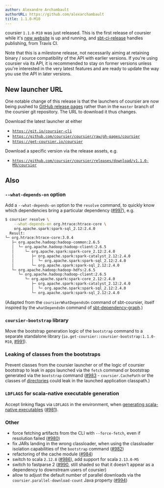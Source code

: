 ```yaml
---
author: Alexandre Archambault
authorURL: https://github.com/alexarchambault
title: 1.1.0-M10
---
```


coursier `1.1.0-M10` was just released.
This is the first release of coursier while it's
[new website](https://get-coursier.io) is up and running, and
[sbt-ci-release](https://github.com/olafurpg/sbt-ci-release) handles
publishing, from Travis CI.

Note that this is a milestone release, not necessarily aiming at retaining
binary / source compatibility of the API with earlier versions. If you're using
coursier via its API, it is recommended to stay on former versions unless
you're interested in the very latest features and are ready to update the way
you use the API in later versions.

## New launcher URL

One notable change of this release is that the launchers of coursier are now
being pushed
to [GitHub release pages](https://github.com/coursier/coursier/releases)
rather than in the `master` branch of the coursier git repository. The URL to
download it thus changes.

Download the latest launcher at either
- [`https://git.io/coursier-cli`](https://git.io/coursier-cli)
- [`https://github.com/coursier/coursier/raw/gh-pages/coursier`](https://github.com/coursier/coursier/raw/gh-pages/coursier)
- [`https://get-coursier.io/coursier`](https://get-coursier.io/coursier)

Download a specific version via the release assets, e.g.
- [`https://github.com/coursier/coursier/releases/download/v1.1.0-M9/coursier`](https://github.com/coursier/coursier/releases/download/v1.1.0-M9/coursier)


## Also

### `--what-depends-on` option

Add a `--what-depends-on` option to the `resolve` command, to quickly
know which dependencies bring a particular dependency ([#997]), e.g.
```bash
$ coursier resolve \
    --what-depends-on org.htrace:htrace-core \
    org.apache.spark:spark-sql_2.12:2.4.0
  Result:
└─ org.htrace:htrace-core:3.0.4
   ├─ org.apache.hadoop:hadoop-common:2.6.5
   │  └─ org.apache.hadoop:hadoop-client:2.6.5
   │     └─ org.apache.spark:spark-core_2.12:2.4.0
   │        ├─ org.apache.spark:spark-catalyst_2.12:2.4.0
   │        │  └─ org.apache.spark:spark-sql_2.12:2.4.0
   │        └─ org.apache.spark:spark-sql_2.12:2.4.0
   └─ org.apache.hadoop:hadoop-hdfs:2.6.5
      └─ org.apache.hadoop:hadoop-client:2.6.5
         └─ org.apache.spark:spark-core_2.12:2.4.0
            ├─ org.apache.spark:spark-catalyst_2.12:2.4.0
            │  └─ org.apache.spark:spark-sql_2.12:2.4.0
            └─ org.apache.spark:spark-sql_2.12:2.4.0
```

(Adapted from the `coursierWhatDependsOn` command of sbt-coursier, itself
inspired by the `whatDependsOn` command of [sbt-dependency-graph](https://github.com/jrudolph/sbt-dependency-graph).)

### `coursier-bootstrap` library

Move the bootstrap generation logic of the `bootstrap` command to a separate
standalone library (`io.get-coursier::coursier-bootstrap:1.1.0-M10`, [#991]).

### Leaking of classes from the bootstraps

Prevent classes from the coursier launcher or of the logic of coursier
bootstrap to leak in apps launched via the `fetch` command or bootstrap
generated via the `bootstrap` command ([#983] - `coursier.CachePath` or
the classes of [directories](https://github.com/soc/directories-jvm) could
leak in the launched application classpath.)

### `LDFLAGS` for scala-native executable generation

Accept linking flags via `LDFLAGS` in the environment, when
[generating scala-native executables](../docs/cli-native-bootstrap) ([#981]).

### Other

- force fetching artifacts from the CLI with `--force-fetch`, even if
resolution failed ([#980])
- fix JARs landing in the wrong classloader, when using the classloader
isolation capabilities of the `bootstrap` command ([#982])
- refactoring of the cache module ([#984])
- switch to scala `2.12.8` ([#986]), add support for scala `2.13.0-M5`
- switch to fastparse 2 ([#990], still shaded so that it doesn't appear as a
dependency to downstream users of coursier)
- allow to adjust the default number of parallel downloads via the
`coursier.parallel-download-count` Java property ([#994])

[#980]: https://github.com/coursier/coursier/pull/980
[#981]: https://github.com/coursier/coursier/pull/981
[#982]: https://github.com/coursier/coursier/pull/982
[#983]: https://github.com/coursier/coursier/pull/983
[#984]: https://github.com/coursier/coursier/pull/984
[#986]: https://github.com/coursier/coursier/pull/986
[#990]: https://github.com/coursier/coursier/pull/990
[#991]: https://github.com/coursier/coursier/pull/991
[#994]: https://github.com/coursier/coursier/pull/994
[#997]: https://github.com/coursier/coursier/pull/997

